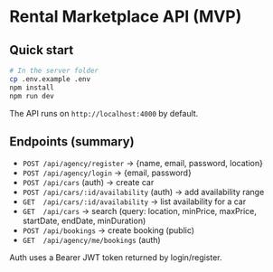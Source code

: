 # Rental Marketplace API (MVP)

## Quick start
```bash
# In the server folder
cp .env.example .env
npm install
npm run dev
```

The API runs on `http://localhost:4000` by default.

## Endpoints (summary)
- `POST /api/agency/register` -> {name, email, password, location}
- `POST /api/agency/login` -> {email, password}
- `POST /api/cars` (auth) -> create car
- `POST /api/cars/:id/availability` (auth) -> add availability range
- `GET  /api/cars/:id/availability` -> list availability for a car
- `GET  /api/cars` -> search (query: location, minPrice, maxPrice, startDate, endDate, minDuration)
- `POST /api/bookings` -> create booking (public)
- `GET  /api/agency/me/bookings` (auth)

Auth uses a Bearer JWT token returned by login/register.
